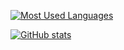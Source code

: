 [![Most Used Languages](https://github-readme-stats.vercel.app/api/top-langs/?username=natehalsey&cache_seconds=1800&theme=tokyonight&layout=compact)](https://github.com/anuraghazra/github-readme-stats)


[![GitHub stats](https://github-readme-stats.vercel.app/api?username=natehalsey&count_private=true&include_all_commits=true&cache_seconds=1800&show_icons=true&theme=tokyonight)](https://github.com/anuraghazra/github-readme-stats)

<!--
**natehalsey/natehalsey** is a ✨ _special_ ✨ repository because its `README.md` (this file) appears on your GitHub profile.

Here are some ideas to get you started:

- 🔭 I’m currently working on ...
- 🌱 I’m currently learning ...
- 👯 I’m looking to collaborate on ...
- 🤔 I’m looking for help with ...
- 💬 Ask me about ...
- 📫 How to reach me: ...
- 😄 Pronouns: ...
- ⚡ Fun fact: ...
-->
